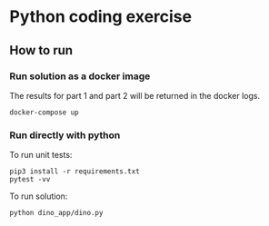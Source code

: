 # Python coding exercise

## How to run

### Run solution as a docker image

The results for part 1 and part 2 will be returned in the docker logs.

```docker-compose up```

### Run directly with python

To run unit tests:
```
pip3 install -r requirements.txt
pytest -vv
```
To run solution:

```
python dino_app/dino.py
```

